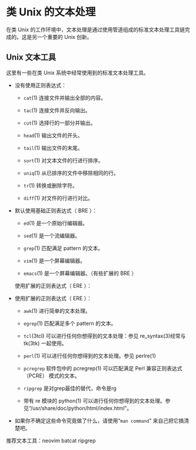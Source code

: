 # 类 Unix 的文本处理

在类 Unix 的工作环境中，文本处理是通过使用管道组成的标准文本处理工具链完成的。这是另一个重要的 Unix 创新。

## Unix 文本工具

这里有一些在类 Unix 系统中经常使用到的标准文本处理工具。

- 没有使用正则表达式：

  - `cat`(1) 连接文件并输出全部的内容。

  - `tac`(1) 连接文件并反向输出。

  - `cut`(1) 选择行的一部分并输出。

  - `head`(1) 输出文件的开头。

  - `tail`(1) 输出文件的末尾。

  - `sort`(1) 对文本文件的行进行排序。

  - `uniq`(1) 从已排序的文件中移除相同的行。

  - `tr`(1) 转换或删除字符。

  - `diff`(1) 对文件的行进行对比。

- 默认使用基础正则表达式（ BRE ）：

  - `ed`(1) 是一个原始行编辑器。

  - `sed`(1) 是一个流编辑器。

  - `grep`(1) 匹配满足 pattern 的文本。

  - `vim`(1) 是一个屏幕编辑器。

  - `emacs`(1) 是一个屏幕编辑器。（有些扩展的 BRE ）

  使用扩展的正则表达式（ ERE ）：

- 使用扩展的正则表达式（ ERE ）：

  - `awk`(1) 进行简单的文本处理。

  - `egrep`(1) 匹配满足多个 pattern 的文本。

  - `tcl`(3tcl) 可以进行任何你想得到的文本处理：参见 re_syntax(3)经常与 tk(3tk) 一起使用。

  - `perl`(1) 可以进行任何你想得到的文本处理。参见 perlre(1)

  - `pcregrep` 软件包中的 pcregrep(1) 可以匹配满足 Perl 兼容正则表达式（PCRE） 模式的文本。

  - `ripgrep` 是对grep最佳的替代，命令是rg

  - 带有 re 模块的 python(1) 可以进行任何你想得到的文本处理。参见“/usr/share/doc/python/html/index.html”。

- 如果你不确定这些命令究竟做了什么，请使用“`man command`” 来自己把它搞清楚吧。

推荐文本工具：neovim batcat ripgrep
